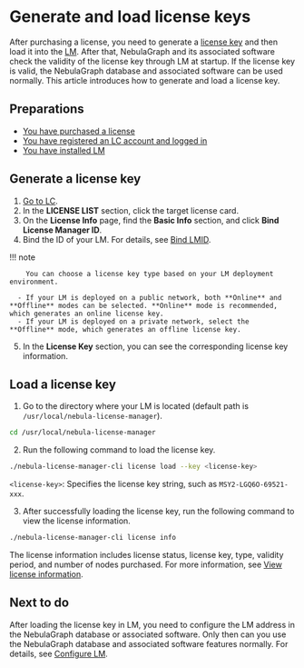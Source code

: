 # Generate and load license keys

After purchasing a license, you need to generate a [license key](2.license-management-suite/2.license-center.md) and then load it into the [LM](2.license-management-suite/3.license-manager.md). After that, NebulaGraph and its associated software check the validity of the license key through LM at startup. If the license key is valid, the NebulaGraph database and associated software can be used normally. This article introduces how to generate and load a license key.

## Preparations

- [You have purchased a license](3.purchase-license.md)
- [You have registered an LC account and logged in](2.license-management-suite/2.license-center.md)
- [You have installed LM](2.license-management-suite/3.license-manager.md)

## Generate a license key

1. [Go to LC](2.license-management-suite/2.license-center.md).
2. In the **LICENSE LIST** section, click the target license card.
3. On the **License Info** page, find the **Basic Info** section, and click **Bind License Manager ID**.
4. Bind the ID of your LM. For details, see [Bind LMID](2.license-management-suite/2.license-center.md).

  !!! note 

        You can choose a license key type based on your LM deployment environment. 

      - If your LM is deployed on a public network, both **Online** and **Offline** modes can be selected. **Online** mode is recommended, which generates an online license key.
      - If your LM is deployed on a private network, select the **Offline** mode, which generates an offline license key.
  
5. In the **License Key** section, you can see the corresponding license key information.

## Load a license key

1. Go to the directory where your LM is located (default path is `/usr/local/nebula-license-manager`).

  ```bash
  cd /usr/local/nebula-license-manager
  ```

2. Run the following command to load the license key.

  ```bash
  ./nebula-license-manager-cli license load --key <license-key>
  ```

  `<license-key>`: Specifies the license key string, such as `MSY2-LGQ6O-69521-xxx`.

3. After successfully loading the license key, run the following command to view the license information.

  ```bash
  ./nebula-license-manager-cli license info
  ```

  The license information includes license status, license key, type, validity period, and number of nodes purchased. For more information, see [View license information](2.license-management-suite/3.license-manager.md).

## Next to do

After loading the license key in LM, you need to configure the LM address in the NebulaGraph database or associated software. Only then can you use the NebulaGraph database and associated software features normally. For details, see [Configure LM](2.license-management-suite/3.license-manager.md).
